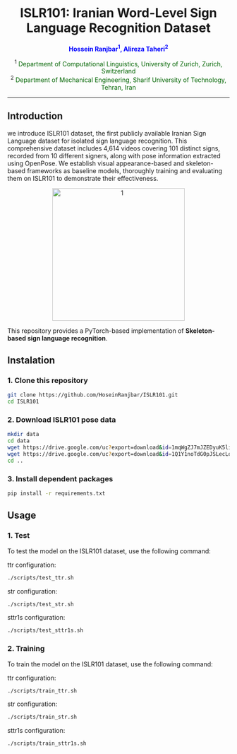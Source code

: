 <h1 align="center">ISLR101: Iranian Word-Level Sign Language Recognition Dataset</h1>

<p align="center">
  <b>
    <span style="color:blue"> Hossein Ranjbar<sup>1</sup>, Alireza Taheri<sup>2</sup></span>
  </b>
</p>

<p align="center">
  <sup>1</sup> <span style="color:darkgreen">Department of Computational Linguistics, University of Zurich, Zurich, Switzerland</span> <br>
  <sup>2</sup> <span style="color:darkgreen">Department of Mechanical Engineering, Sharif University of Technology, Tehran, Iran</span>
</p>


---

## Introduction

we introduce ISLR101 dataset, the first publicly available
Iranian Sign Language dataset for isolated sign language recognition. This comprehensive
dataset includes 4,614 videos covering 101 distinct signs, recorded from 10 different signers,
along with pose information extracted using OpenPose. We establish visual appearance-based
and skeleton-based frameworks as baseline models, thoroughly training and evaluating them
on ISLR101 to demonstrate their effectiveness.

<div align="center">
  <img src="https://github.com/user-attachments/assets/a919d4c1-b0c2-4fac-9b94-3cbbf26343f8" alt="1" height="300">
</div>

This repository provides a PyTorch-based implementation of **Skeleton-based sign language recognition**. 

## Instalation

### 1. Clone this repository

```bash
git clone https://github.com/HoseinRanjbar/ISLR101.git
cd ISLR101
```

### 2. Download ISLR101 pose data

```bash
mkdir data
cd data
wget https://drive.google.com/uc?export=download&id=1mqWgZJ7mJZEDyuK5lixC4g4ZUKa1ZKme
wget https://drive.google.com/uc?export=download&id=1Q1Y1noTdG0pJSLecLqZnvt_fnNbs306I
cd ..
```

### 3. Install dependent packages
   
```bash
pip install -r requirements.txt
```

## Usage

### 1. Test
   
To test the model on the ISLR101 dataset, use the following command:

ttr configuration:

```bash
./scripts/test_ttr.sh
```

str configuration:

```bash
./scripts/test_str.sh
```

sttr1s configuration:

```bash
./scripts/test_sttr1s.sh
```

### 2. Training

To train the model on the ISLR101 dataset, use the following command:

ttr configuration:

```bash
./scripts/train_ttr.sh
```

str configuration:

```bash
./scripts/train_str.sh
```

sttr1s configuration:

```bash
./scripts/train_sttr1s.sh
```
